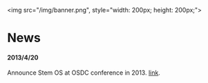 
<img src="/img/banner.png", style="width: 200px; height: 200px;">

# News

#### 2013/4/20<p></p>
Announce Stem OS at OSDC conference in 2013. [link](http://osdc.tw/schedule.html#intro_24).

